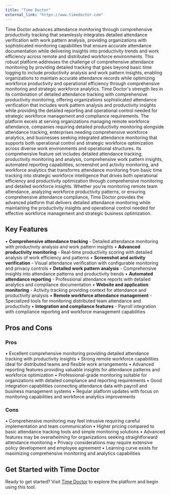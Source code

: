```yaml
---
title: "Time Doctor"
external_link: "https://www.timedoctor.com"
---
```

Time Doctor advances attendance monitoring through comprehensive productivity tracking that seamlessly integrates detailed attendance verification with work pattern analysis, providing organizations with sophisticated monitoring capabilities that ensure accurate attendance documentation while delivering insights into productivity trends and work efficiency across remote and distributed workforce environments. This robust platform addresses the challenge of comprehensive attendance monitoring by providing detailed tracking that goes beyond basic time logging to include productivity analysis and work pattern insights, enabling organizations to maintain accurate attendance records while optimizing workforce productivity and operational efficiency through comprehensive monitoring and strategic workforce analytics. Time Doctor's strength lies in its combination of detailed attendance tracking with comprehensive productivity monitoring, offering organizations sophisticated attendance verification that includes work pattern analysis and productivity insights while providing the detailed reporting and operational control needed for strategic workforce management and compliance requirements. The platform excels at serving organizations managing remote workforce attendance, companies requiring detailed productivity monitoring alongside attendance tracking, enterprises needing comprehensive workforce analytics, and businesses seeking integrated attendance monitoring that supports both operational control and strategic workforce optimization across diverse work environments and operational structures. Its comprehensive feature set includes detailed attendance tracking, productivity monitoring and analysis, comprehensive work pattern insights, automated reporting capabilities, screenshot and activity monitoring, and workforce analytics that transforms attendance monitoring from basic time tracking into strategic workforce intelligence that drives both operational efficiency and productivity optimization through comprehensive monitoring and detailed workforce insights. Whether you're monitoring remote team attendance, analyzing workforce productivity patterns, or ensuring comprehensive attendance compliance, Time Doctor provides the advanced platform that delivers detailed attendance monitoring while maintaining the productivity insights and operational control needed for effective workforce management and strategic business optimization.

## Key Features

• **Comprehensive attendance tracking** - Detailed attendance monitoring with productivity analysis and work pattern insights
• **Advanced productivity monitoring** - Real-time productivity scoring with detailed analysis of work efficiency and patterns
• **Screenshot and activity verification** - Visual attendance verification with configurable monitoring and privacy controls
• **Detailed work pattern analysis** - Comprehensive insights into attendance patterns and productivity trends
• **Automated attendance reporting** - Professional attendance reports with detailed analytics and compliance documentation
• **Website and application monitoring** - Activity tracking providing context for attendance and productivity analysis
• **Remote workforce attendance management** - Specialized tools for monitoring distributed team attendance and productivity
• **Integration and compliance features** - Payroll integration with compliance reporting and workforce management capabilities

## Pros and Cons

### Pros
• Excellent comprehensive monitoring providing detailed attendance tracking with productivity insights
• Strong remote workforce capabilities ideal for distributed teams and flexible work arrangements
• Advanced reporting features providing valuable insights for attendance patterns and workforce optimization
• Professional-grade monitoring suitable for organizations with detailed compliance and reporting requirements
• Good integration capabilities connecting attendance data with payroll and business management systems
• Regular platform updates with focus on monitoring capabilities and workforce analytics improvements

### Cons
• Comprehensive monitoring may feel intrusive requiring careful implementation and team communication
• Higher pricing compared to basic attendance tracking tools and simple monitoring solutions
• Advanced features may be overwhelming for organizations seeking straightforward attendance monitoring
• Privacy considerations may require extensive policy development and employee agreement
• Learning curve exists for maximizing comprehensive monitoring and analytics capabilities
## Get Started with Time Doctor

Ready to get started? Visit [Time Doctor](https://timedoctor.com) to explore the platform and begin using this tool.
